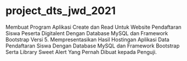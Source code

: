 # project_dts_jwd_2021
Membuat Program Aplikasi Create dan Read Untuk Website Pendaftaran Siswa Peserta Digitalent Dengan Database MySQL dan Framework Bootstrap Versi 5.
Mempresentasikan Hasil Hostingan Aplikasi Data Pendaftaran Siswa Dengan Database MySQL dan Framework Bootstrap Serta Library Sweet Alert Yang Pernah Dibuat kepada Penguji.
